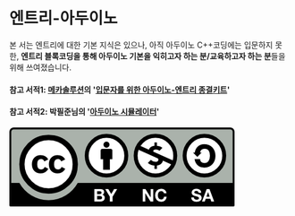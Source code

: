 # 엔트리-아두이노

본 서는 엔트리에 대한 기본 지식은 있으나, 아직 아두이노 C++코딩에는 입문하지 못한,  **엔트리 블록코딩을 통해 아두이노 기본을 익히고자 하는 분/교육하고자 하는 분**들을 위해 쓰여졌습니다.

#### 참고 서적1: [메카솔루션](https://blog.naver.com/roboholic84)의 '[입문자를 위한 아두이노-엔트리 종결키트](https://playentry.org/rest/file/602f55c92f3a2e0050185ee7)'

#### 참고 서적2: 박필준님의 '[아두이노 시뮬레이터](https://wikidocs.net/book/2655)'

![](.gitbook/assets/image.png)

